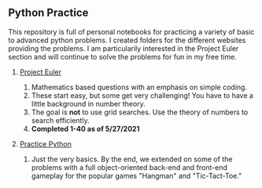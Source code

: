 ## Python Practice

This repository is full of personal notebooks for practicing a variety of basic to advanced python problems. I created folders for the different websites providing the problems. I am particularily interested in the Project Euler section and will continue to solve the problems for fun in my free time.

1. [Project Euler](https://www.projecteuler.net)
    1. Mathematics based questions with an emphasis on simple coding.
    2. These start easy, but some get very challenging! You have to have a little background in number theory.
    3. The goal is **not** to use grid searches. Use the theory of numbers to search efficiently.
    4. **Completed 1-40 as of 5/27/2021**
    
2. [Practice Python](https://www.practicepython.org)
    1. Just the very basics. By the end, we extended on some of the problems with a full object-oriented back-end and front-end gameplay for the popular games "Hangman" and "Tic-Tact-Toe."